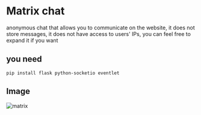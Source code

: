 # Matrix chat

anonymous chat that allows you to communicate on the website, it does not store
messages, it does not have access to users' IPs, you can feel free to expand it
if you want

## you need
```
pip install flask python-socketio eventlet
```
## Image
![matrix](https://images89.fotosik.pl/704/04645da4ae46b480.png)
